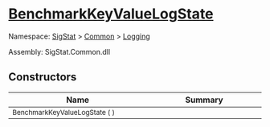# [BenchmarkKeyValueLogState](./BenchmarkKeyValueLogState.md)

Namespace: [SigStat](../README.md) > [Common](./../README.md) > [Logging](./README.md)

Assembly: SigStat.Common.dll


## Constructors

| Name<div><a href="#"><img width=400></a></div> | Summary<div><a href="#"><img width=475></a></div> | 
| --- | --- | 
| <sub>BenchmarkKeyValueLogState (  )</sub> | <sub></sub> | 


